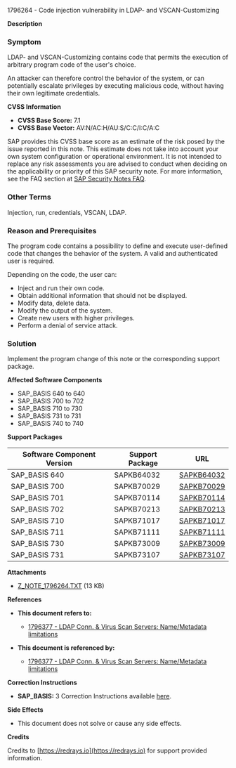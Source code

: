 1796264 - Code injection vulnerability in LDAP- and VSCAN-Customizing

**Description**

### Symptom

LDAP- and VSCAN-Customizing contains code that permits the execution of arbitrary program code of the user's choice.

An attacker can therefore control the behavior of the system, or can potentially escalate privileges by executing malicious code, without having their own legitimate credentials.

**CVSS Information**

- **CVSS Base Score:** 7.1
- **CVSS Base Vector:** AV:N/AC:H/AU:S/C:C/I:C/A:C

SAP provides this CVSS base score as an estimate of the risk posed by the issue reported in this note. This estimate does not take into account your own system configuration or operational environment. It is not intended to replace any risk assessments you are advised to conduct when deciding on the applicability or priority of this SAP security note. For more information, see the FAQ section at [SAP Security Notes FAQ](https://service.sap.com/securitynotes/).

### Other Terms

Injection, run, credentials, VSCAN, LDAP.

### Reason and Prerequisites

The program code contains a possibility to define and execute user-defined code that changes the behavior of the system. A valid and authenticated user is required.

Depending on the code, the user can:

- Inject and run their own code.
- Obtain additional information that should not be displayed.
- Modify data, delete data.
- Modify the output of the system.
- Create new users with higher privileges.
- Perform a denial of service attack.

### Solution

Implement the program change of this note or the corresponding support package.

**Affected Software Components**

- SAP_BASIS 640 to 640
- SAP_BASIS 700 to 702
- SAP_BASIS 710 to 730
- SAP_BASIS 731 to 731
- SAP_BASIS 740 to 740

**Support Packages**

| Software Component Version | Support Package | URL |
|----------------------------|-----------------|-----|
| SAP_BASIS 640              | SAPKB64032      | [SAPKB64032](https://me.sap.com/supportpackage/SAPKB64032) |
| SAP_BASIS 700              | SAPKB70029      | [SAPKB70029](https://me.sap.com/supportpackage/SAPKB70029) |
| SAP_BASIS 701              | SAPKB70114      | [SAPKB70114](https://me.sap.com/supportpackage/SAPKB70114) |
| SAP_BASIS 702              | SAPKB70213      | [SAPKB70213](https://me.sap.com/supportpackage/SAPKB70213) |
| SAP_BASIS 710              | SAPKB71017      | [SAPKB71017](https://me.sap.com/supportpackage/SAPKB71017) |
| SAP_BASIS 711              | SAPKB71111      | [SAPKB71111](https://me.sap.com/supportpackage/SAPKB71111) |
| SAP_BASIS 730              | SAPKB73009      | [SAPKB73009](https://me.sap.com/supportpackage/SAPKB73009) |
| SAP_BASIS 731              | SAPKB73107      | [SAPKB73107](https://me.sap.com/supportpackage/SAPKB73107) |

**Attachments**

- [Z_NOTE_1796264.TXT](https://userapps.support.sap.com/sap/support/sapnotes/public/services/attachment.htm?iv_key=012006153200000847432012&iv_version=0004&iv_guid=7A8807C9F8E7584D9546D6889B9CE2FE) (13 KB)

**References**

- **This document refers to:**
  - [1796377 - LDAP Conn. & Virus Scan Servers: Name/Metadata limitations](https://me.sap.com/notes/1796377)

- **This document is referenced by:**
  - [1796377 - LDAP Conn. & Virus Scan Servers: Name/Metadata limitations](https://me.sap.com/notes/1796377)

**Correction Instructions**

- **SAP_BASIS:** 3 Correction Instructions available [here](https://me.sap.com/corrins/0001796264/41).

**Side Effects**

- This document does not solve or cause any side effects.

**Credits**

Credits to [https://redrays.io](https://redrays.io) for support provided information.